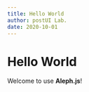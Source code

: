 ```yaml
---
title: Hello World
author: postUI Lab.
date: 2020-10-01
---
```

# Hello World
Welcome to use **Aleph.js**!
